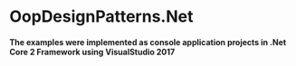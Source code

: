 # OopDesignPatterns.Net

#### The examples were implemented as console application projects in .Net Core 2 Framework using VisualStudio 2017
